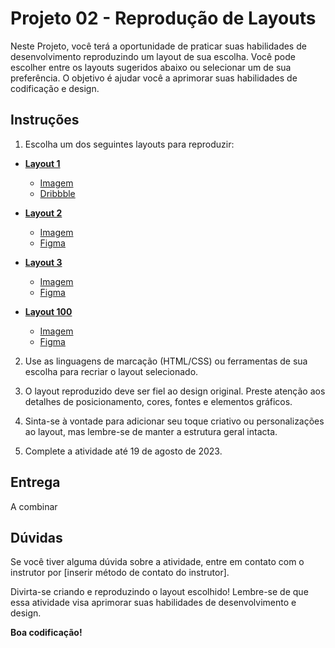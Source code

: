 # Projeto 02 - Reprodução de Layouts 

Neste Projeto, você terá a oportunidade de praticar suas habilidades de desenvolvimento reproduzindo um layout de sua escolha. Você pode escolher entre os layouts sugeridos abaixo ou selecionar um de sua preferência. O objetivo é ajudar você a aprimorar suas habilidades de codificação e design.

## Instruções

1. Escolha um dos seguintes layouts para reproduzir:

- [**Layout 1**](layouts/layout_01.jpg)

    - [Imagem](layouts/layout_01.jpg)
    - [Dribbble](https://dribbble.com/shots/1909778-Personal-Website/attachments/996318?mode=media)

- [**Layout 2**](layouts/layout_02.png)

    - [Imagem](layouts/layout_02.png)
    - [Figma](https://www.figma.com/file/gAmmWGkiJm28Tg8ZLf861g/Cash-App-Landing-Page-Website-Clone-(Community)?type=design&node-id=114%3A0&mode=design&t=0KQjdI4wGdxcBDCk-1)

- [**Layout 3**](layouts/layout_02.png)

    - [Imagem](layouts/layout_02.png)
    - [Figma](https://www.figma.com/file/gAmmWGkiJm28Tg8ZLf861g/Cash-App-Landing-Page-Website-Clone-(Community)?type=design&node-id=114%3A0&mode=design&t=0KQjdI4wGdxcBDCk-1)

- [**Layout 100**](layouts/layout_02.png)

    - [Imagem](layouts/layout_02.png)
    - [Figma](https://www.figma.com/file/3ydszXQIlL2yi8YCLJF7ui/Ronier-landing-(Copy)?type=design&node-id=6%3A9&mode=design&t=BQaWyvB8x3tViXQ3-1)


    

2. Use as linguagens de marcação (HTML/CSS) ou ferramentas de sua escolha para recriar o layout selecionado.

3. O layout reproduzido deve ser fiel ao design original. Preste atenção aos detalhes de posicionamento, cores, fontes e elementos gráficos.

4. Sinta-se à vontade para adicionar seu toque criativo ou personalizações ao layout, mas lembre-se de manter a estrutura geral intacta.

5. Complete a atividade até 19 de agosto de 2023.
 
## Entrega

A combinar

## Dúvidas

Se você tiver alguma dúvida sobre a atividade, entre em contato com o instrutor por [inserir método de contato do instrutor].

Divirta-se criando e reproduzindo o layout escolhido! Lembre-se de que essa atividade visa aprimorar suas habilidades de desenvolvimento e design.

**Boa codificação!**
